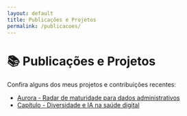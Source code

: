 ```yaml
---
layout: default
title: Publicações e Projetos
permalink: /publicacoes/
---
```


# 📚 Publicações e Projetos

Confira alguns dos meus projetos e contribuições recentes:

- [Aurora - Radar de maturidade para dados administrativos](https://mairalmas.shinyapps.io/auroraBta_eng/)
- [Capítulo - Diversidade e IA na saúde digital](https://itsrio.org/wp-content/uploads/2017/01/01-ITS_UERJ_POS_2024_V3.pdf)
